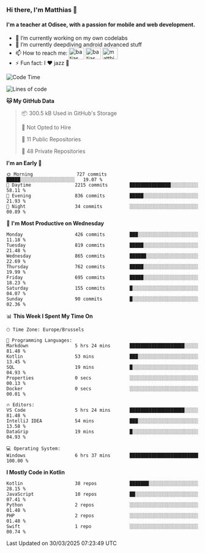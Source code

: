 ### Hi there, I'm Matthias 👋

#### I'm a teacher at Odisee, with a passion for mobile and web development.

- 🔭 I’m currently working on my own codelabs
- 🌱 I’m currently deepdiving android advanced stuff
- 📫 How to reach me: <a href="https://dev.to/batjas" target="_blank"><img align="center" src="https://raw.githubusercontent.com/rahuldkjain/github-profile-readme-generator/master/src/images/icons/Social/devto.svg" alt="batjas" height="30" width="40" /></a>
<a href="https://twitter.com/batjas" target="_blank"><img align="center" src="https://raw.githubusercontent.com/rahuldkjain/github-profile-readme-generator/master/src/images/icons/Social/twitter.svg" alt="batjas" height="30" width="40" /></a>
<a href="https://linkedin.com/in/matthiasdruwé" target="_blank"><img align="center" src="https://raw.githubusercontent.com/rahuldkjain/github-profile-readme-generator/master/src/images/icons/Social/linked-in-alt.svg" alt="matthiasdruwé" height="30" width="40" /></a>
- ⚡ Fun fact: I ❤ jazz 🎷


<!--START_SECTION:waka-->
![Code Time](http://img.shields.io/badge/Code%20Time-1%2C420%20hrs%2013%20mins-blue)

![Lines of code](https://img.shields.io/badge/From%20Hello%20World%20I%27ve%20Written-7.7%20million%20lines%20of%20code-blue)

**🐱 My GitHub Data** 

> 📦 300.5 kB Used in GitHub's Storage 
 > 
> 🚫 Not Opted to Hire
 > 
> 📜 11 Public Repositories 
 > 
> 🔑 48 Private Repositories 
 > 
**I'm an Early 🐤** 

```text
🌞 Morning                727 commits         █████░░░░░░░░░░░░░░░░░░░░   19.07 % 
🌆 Daytime                2215 commits        ███████████████░░░░░░░░░░   58.11 % 
🌃 Evening                836 commits         █████░░░░░░░░░░░░░░░░░░░░   21.93 % 
🌙 Night                  34 commits          ░░░░░░░░░░░░░░░░░░░░░░░░░   00.89 % 
```
📅 **I'm Most Productive on Wednesday** 

```text
Monday                   426 commits         ███░░░░░░░░░░░░░░░░░░░░░░   11.18 % 
Tuesday                  819 commits         █████░░░░░░░░░░░░░░░░░░░░   21.48 % 
Wednesday                865 commits         ██████░░░░░░░░░░░░░░░░░░░   22.69 % 
Thursday                 762 commits         █████░░░░░░░░░░░░░░░░░░░░   19.99 % 
Friday                   695 commits         █████░░░░░░░░░░░░░░░░░░░░   18.23 % 
Saturday                 155 commits         █░░░░░░░░░░░░░░░░░░░░░░░░   04.07 % 
Sunday                   90 commits          █░░░░░░░░░░░░░░░░░░░░░░░░   02.36 % 
```


📊 **This Week I Spent My Time On** 

```text
🕑︎ Time Zone: Europe/Brussels

💬 Programming Languages: 
Markdown                 5 hrs 24 mins       ████████████████████░░░░░   81.48 % 
Kotlin                   53 mins             ███░░░░░░░░░░░░░░░░░░░░░░   13.45 % 
SQL                      19 mins             █░░░░░░░░░░░░░░░░░░░░░░░░   04.93 % 
Properties               0 secs              ░░░░░░░░░░░░░░░░░░░░░░░░░   00.13 % 
Docker                   0 secs              ░░░░░░░░░░░░░░░░░░░░░░░░░   00.01 % 

🔥 Editors: 
VS Code                  5 hrs 24 mins       ████████████████████░░░░░   81.48 % 
IntelliJ IDEA            54 mins             ███░░░░░░░░░░░░░░░░░░░░░░   13.58 % 
DataGrip                 19 mins             █░░░░░░░░░░░░░░░░░░░░░░░░   04.93 % 

💻 Operating System: 
Windows                  6 hrs 37 mins       █████████████████████████   100.00 % 
```

**I Mostly Code in Kotlin** 

```text
Kotlin                   38 repos            ███████░░░░░░░░░░░░░░░░░░   28.15 % 
JavaScript               10 repos            ██░░░░░░░░░░░░░░░░░░░░░░░   07.41 % 
Python                   2 repos             ░░░░░░░░░░░░░░░░░░░░░░░░░   01.48 % 
PHP                      2 repos             ░░░░░░░░░░░░░░░░░░░░░░░░░   01.48 % 
Swift                    1 repo              ░░░░░░░░░░░░░░░░░░░░░░░░░   00.74 % 
```




 Last Updated on 30/03/2025 07:23:49 UTC
<!--END_SECTION:waka-->
